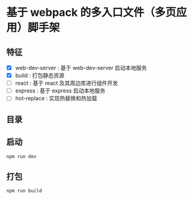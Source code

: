 # 基于 webpack 的多入口文件（多页应用）脚手架

## 特征

* [x] web-dev-server : 基于 web-dev-server 启动本地服务
* [x] build : 打包静态资源
* [ ] react : 基于 react 及其周边库进行组件开发
* [ ] express : 基于 express 启动本地服务
* [ ] hot-replace : 实现热替换和热加载

## 目录

## 启动

```
npm run dev
```

## 打包

```
npm run build
```
